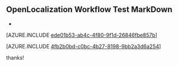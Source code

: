 ## OpenLocalization Workflow Test MarkDown
* 

[AZURE.INCLUDE [ede01b53-ab4c-4f80-9f1d-26846fbe857b](calleeMd1.md)]



[AZURE.INCLUDE [4fb2b0bd-c0bc-4b27-8198-9bb2a3d6a254](calleeMd2.md)]

 
thanks!